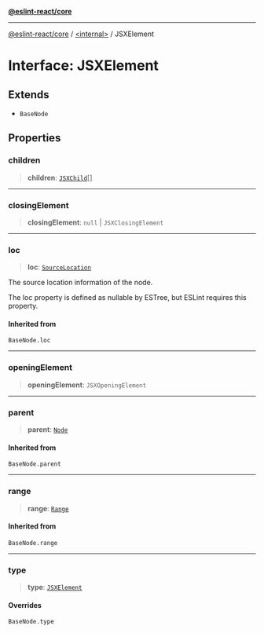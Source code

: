 [**@eslint-react/core**](../../README.md)

***

[@eslint-react/core](../../README.md) / [\<internal\>](../README.md) / JSXElement

# Interface: JSXElement

## Extends

- `BaseNode`

## Properties

### children

> **children**: [`JSXChild`](../type-aliases/JSXChild-1.md)[]

***

### closingElement

> **closingElement**: `null` \| `JSXClosingElement`

***

### loc

> **loc**: [`SourceLocation`](SourceLocation.md)

The source location information of the node.

The loc property is defined as nullable by ESTree, but ESLint requires this property.

#### Inherited from

`BaseNode.loc`

***

### openingElement

> **openingElement**: `JSXOpeningElement`

***

### parent

> **parent**: [`Node`](../type-aliases/Node.md)

#### Inherited from

`BaseNode.parent`

***

### range

> **range**: [`Range`](../type-aliases/Range.md)

#### Inherited from

`BaseNode.range`

***

### type

> **type**: [`JSXElement`](../README.md#jsxelement)

#### Overrides

`BaseNode.type`
